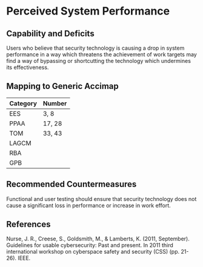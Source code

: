 # Perceived System Performance

## Capability and Deficits
Users who believe that security technology is causing a drop in system performance in a way which threatens the achievement of work targets may find a way of bypassing or 
shortcutting the technology which undermines its effectiveness.

## Mapping to Generic Accimap

|Category | Number |
| --- | --- |
|EES     |  3, 8    |
|PPAA  | 17, 28|
|TOM   | 33, 43|
|LAGCM ||
|RBA   ||
|GPB   ||



## Recommended Countermeasures
Functional and user testing should ensure that security technology does not cause a significant loss in performance or increase in work effort.


## References
Nurse, J. R., Creese, S., Goldsmith, M., & Lamberts, K. (2011, September). Guidelines for usable cybersecurity: Past and present. In 2011 third international workshop on cyberspace safety and security (CSS) (pp. 21-26). IEEE.
